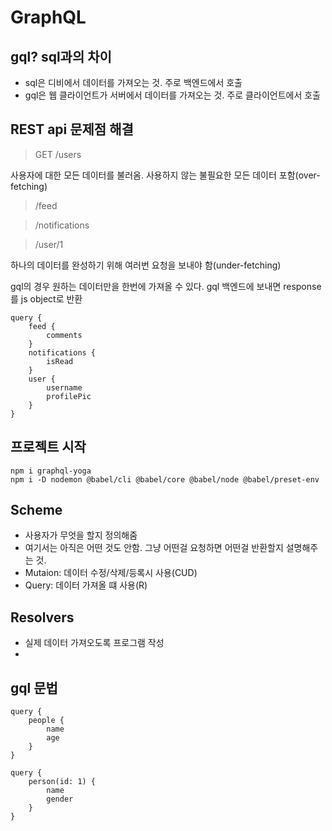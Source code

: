 # GraphQL

## gql? sql과의 차이

- sql은 디비에서 데이터를 가져오는 것. 주로 백엔드에서 호출
- gql은 웹 클라이언트가 서버에서 데이터를 가져오는 것. 주로 클라이언트에서 호출

## REST api 문제점 해결

> GET /users

사용자에 대한 모든 데이터를 불러옴. 사용하지 않는 불필요한 모든 데이터 포함(over-fetching)

> /feed

> /notifications

> /user/1

하나의 데이터를 완성하기 위해 여러번 요청을 보내야 함(under-fetching)

gql의 경우 원하는 데이터만을 한번에 가져올 수 있다. gql 백엔드에 보내면 response를 js object로 반환

``` 
query {
    feed {
        comments
    }
    notifications {
        isRead
    }
    user {
        username
        profilePic
    }
}
```

## 프로젝트 시작

```
npm i graphql-yoga
npm i -D nodemon @babel/cli @babel/core @babel/node @babel/preset-env
```

## Scheme

- 사용자가 무엇을 할지 정의해줌
- 여기서는 아직은 어떤 것도 안함. 그냥 어떤걸 요청하면 어떤걸 반환할지 설명해주는 것.
- Mutaion: 데이터 수정/삭제/등록시 사용(CUD)
- Query: 데이터 가져올 떄 사용(R)

## Resolvers

- 실제 데이터 가져오도록 프로그램 작성
- 

## gql 문법

```
query {
    people {
        name
        age
    }
}

query {
    person(id: 1) {
        name
        gender
    }
}
```